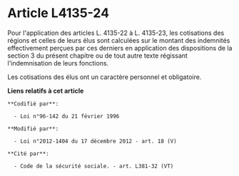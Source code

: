 # Article L4135-24

Pour l'application des articles L. 4135-22 à L. 4135-23, les cotisations des régions et celles de leurs élus sont calculées
sur le montant des indemnités effectivement perçues par ces derniers en application des dispositions de la section 3 du
présent chapitre ou de tout autre texte régissant l'indemnisation de leurs fonctions. 

Les cotisations des élus ont un caractère personnel et obligatoire.

**Liens relatifs à cet article**

	**Codifié par**:

	  - Loi n°96-142 du 21 février 1996

	**Modifié par**:

	  - Loi n°2012-1404 du 17 décembre 2012 - art. 18 (V)

	**Cité par**:

	  - Code de la sécurité sociale. - art. L381-32 (VT)
